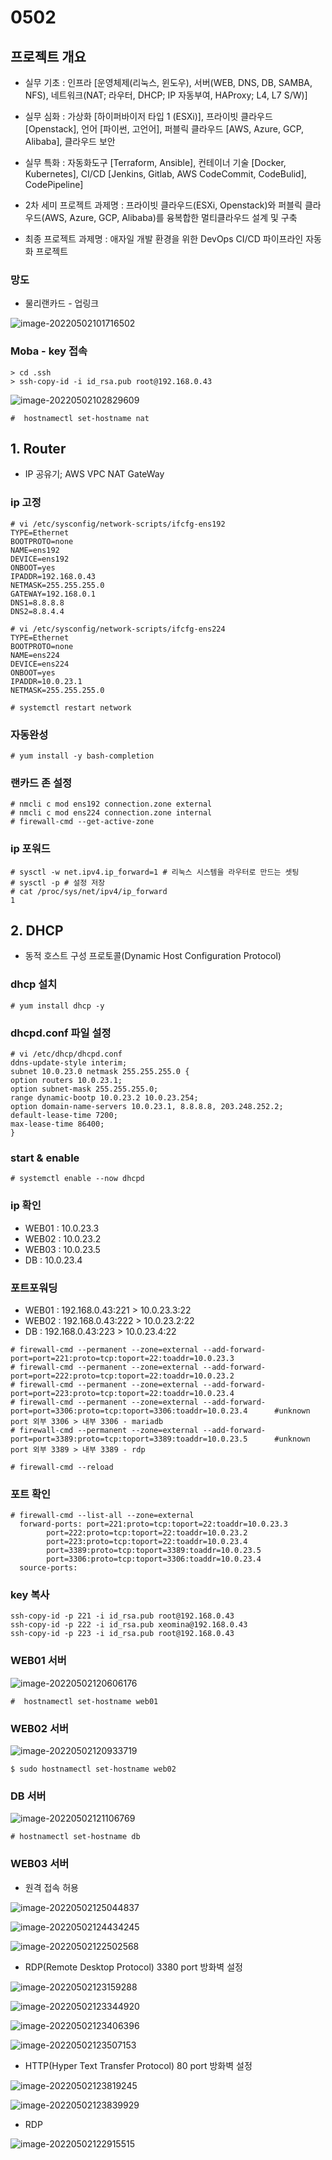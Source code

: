 # 0502

## 프로젝트 개요

- 실무 기초 : 인프라 [운영체제(리눅스, 윈도우), 서버(WEB, DNS, DB, SAMBA, NFS), 네트워크(NAT; 라우터, DHCP; IP 자동부여, HAProxy; L4, L7 S/W)]

- 실무 심화 : 가상화 [하이퍼바이저 타입 1 (ESXi)], 프라이빗 클라우드 [Openstack], 언어 [파이썬, 고언어], 퍼블릭 클라우드 [AWS, Azure, GCP, Alibaba], 클라우드 보안

- 실무 특화 : 자동화도구 [Terraform, Ansible], 컨테이너 기술 [Docker, Kubernetes], CI/CD [Jenkins, Gitlab, AWS CodeCommit, CodeBulid], CodePipeline]

- 2차 세미 프로젝트 과제명 : 프라이빗 클라우드(ESXi, Openstack)와 퍼블릭 클라우드(AWS, Azure, GCP, Alibaba)를 융복합한 멀티클라우드 설계 및 구축

- 최종 프로젝트 과제명 : 애자일 개발 환경을 위한  DevOps CI/CD 파이프라인 자동화 프로젝트




### 망도

* 물리랜카드 - 업링크

![image-20220502101716502](md-images/0502/image-20220502101716502.png)



### Moba - key 접속

```
> cd .ssh
> ssh-copy-id -i id_rsa.pub root@192.168.0.43
```

![image-20220502102829609](md-images/0502/image-20220502102829609.png)

```
#  hostnamectl set-hostname nat
```



## 1. Router 

* IP 공유기; AWS VPC NAT GateWay

### ip 고정

```
# vi /etc/sysconfig/network-scripts/ifcfg-ens192
TYPE=Ethernet
BOOTPROTO=none
NAME=ens192
DEVICE=ens192
ONBOOT=yes
IPADDR=192.168.0.43
NETMASK=255.255.255.0
GATEWAY=192.168.0.1
DNS1=8.8.8.8
DNS2=8.8.4.4
```

```
# vi /etc/sysconfig/network-scripts/ifcfg-ens224
TYPE=Ethernet
BOOTPROTO=none
NAME=ens224
DEVICE=ens224
ONBOOT=yes
IPADDR=10.0.23.1
NETMASK=255.255.255.0
```

```
# systemctl restart network
```



### 자동완성

```
# yum install -y bash-completion
```



### 랜카드 존 설정

```
# nmcli c mod ens192 connection.zone external
# nmcli c mod ens224 connection.zone internal
# firewall-cmd --get-active-zone
```



### ip 포워드

```
# sysctl -w net.ipv4.ip_forward=1 # 리눅스 시스템을 라우터로 만드는 셋팅
# sysctl -p # 설정 저장
# cat /proc/sys/net/ipv4/ip_forward
1
```



## 2. DHCP

* 동적 호스트 구성 프로토콜(Dynamic Host Configuration Protocol)

### dhcp 설치

```
# yum install dhcp -y
```

### dhcpd.conf 파일 설정

```
# vi /etc/dhcp/dhcpd.conf
ddns-update-style interim;
subnet 10.0.23.0 netmask 255.255.255.0 {
option routers 10.0.23.1;
option subnet-mask 255.255.255.0;
range dynamic-bootp 10.0.23.2 10.0.23.254;
option domain-name-servers 10.0.23.1, 8.8.8.8, 203.248.252.2;
default-lease-time 7200;
max-lease-time 86400;
}
```

### start & enable

```
# systemctl enable --now dhcpd
```

### ip 확인

- WEB01 : 10.0.23.3
- WEB02 : 10.0.23.2
- WEB03 : 10.0.23.5
- DB : 10.0.23.4

### 포트포워딩

* WEB01 : 192.168.0.43:221 > 10.0.23.3:22
* WEB02 : 192.168.0.43:222 > 10.0.23.2:22
* DB : 192.168.0.43:223 > 10.0.23.4:22

```
# firewall-cmd --permanent --zone=external --add-forward-port=port=221:proto=tcp:toport=22:toaddr=10.0.23.3
# firewall-cmd --permanent --zone=external --add-forward-port=port=222:proto=tcp:toport=22:toaddr=10.0.23.2
# firewall-cmd --permanent --zone=external --add-forward-port=port=223:proto=tcp:toport=22:toaddr=10.0.23.4
# firewall-cmd --permanent --zone=external --add-forward-port=port=3306:proto=tcp:toport=3306:toaddr=10.0.23.4		#unknown port 외부 3306 > 내부 3306	- mariadb
# firewall-cmd --permanent --zone=external --add-forward-port=port=3389:proto=tcp:toport=3389:toaddr=10.0.23.5		#unknown port 외부 3389 > 내부 3389 - rdp

# firewall-cmd --reload
```



### 포트 확인

```
# firewall-cmd --list-all --zone=external
  forward-ports: port=221:proto=tcp:toport=22:toaddr=10.0.23.3
        port=222:proto=tcp:toport=22:toaddr=10.0.23.2
        port=223:proto=tcp:toport=22:toaddr=10.0.23.4
        port=3389:proto=tcp:toport=3389:toaddr=10.0.23.5
        port=3306:proto=tcp:toport=3306:toaddr=10.0.23.4
  source-ports:
```



### key 복사

```
ssh-copy-id -p 221 -i id_rsa.pub root@192.168.0.43
ssh-copy-id -p 222 -i id_rsa.pub xeomina@192.168.0.43
ssh-copy-id -p 223 -i id_rsa.pub root@192.168.0.43
```



### WEB01 서버

![image-20220502120606176](md-images/0502/image-20220502120606176.png)

```
#  hostnamectl set-hostname web01
```



### WEB02 서버

![image-20220502120933719](md-images/0502/image-20220502120933719.png)

```
$ sudo hostnamectl set-hostname web02
```



### DB 서버

![image-20220502121106769](md-images/0502/image-20220502121106769.png)

```
# hostnamectl set-hostname db
```



### WEB03 서버

* 원격 접속 허용

![image-20220502125044837](md-images/0502/image-20220502125044837.png)

![image-20220502124434245](md-images/0502/image-20220502124434245.png)

![image-20220502122502568](md-images/0502/image-20220502122502568.png)

* RDP(Remote Desktop Protocol) 3380 port 방화벽 설정

![image-20220502123159288](md-images/0502/image-20220502123159288.png)

![image-20220502123344920](md-images/0502/image-20220502123344920.png)

![image-20220502123406396](md-images/0502/image-20220502123406396.png)

![image-20220502123507153](md-images/0502/image-20220502123507153.png)

* HTTP(Hyper Text Transfer Protocol) 80 port 방화벽 설정

![image-20220502123819245](md-images/0502/image-20220502123819245.png)

![image-20220502123839929](md-images/0502/image-20220502123839929.png)

* RDP

![image-20220502122915515](md-images/0502/image-20220502122915515.png)
